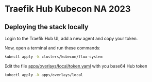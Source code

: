 # Traefik Hub Kubecon NA 2023

## Deploying the stack locally

Login to the Traefik Hub UI, add a new agent and copy your token.

Now, open a terminal and run these commands:


```bash
kubectl apply -k clusters/kubecon/flux-system
```

Edit the file [apps/overlays/local/token.yaml](./apps/overlays/local/token.yaml) with you base64 Hub token

```bash
kubectl apply -k apps/overlays/local
```
